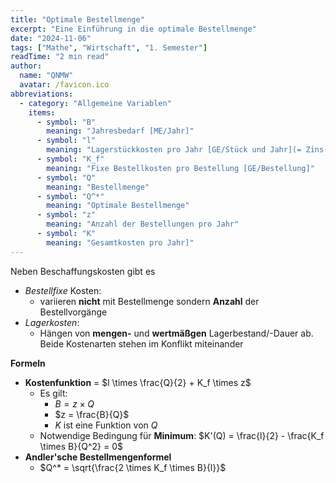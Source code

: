 ```yaml
---
title: "Optimale Bestellmenge"
excerpt: "Eine Einführung in die optimale Bestellmenge"
date: "2024-11-06"
tags: ["Mathe", "Wirtschaft", "1. Semester"]
readTime: "2 min read"
author:
  name: "QNMW"
  avatar: /favicon.ico
abbreviations:
  - category: "Allgemeine Variablen"
    items:
      - symbol: "B"
        meaning: "Jahresbedarf [ME/Jahr]"
      - symbol: "l"
        meaning: "Lagerstückkosten pro Jahr [GE/Stück und Jahr](= Zins- und Lagerkostensatz mal Stückpreis)"
      - symbol: "K_f"
        meaning: "Fixe Bestellkosten pro Bestellung [GE/Bestellung]"
      - symbol: "Q"
        meaning: "Bestellmenge"
      - symbol: "Q^*"
        meaning: "Optimale Bestellmenge"
      - symbol: "z"
        meaning: "Anzahl der Bestellungen pro Jahr"
      - symbol: "K"
        meaning: "Gesamtkosten pro Jahr]"
---
```


Neben Beschaffungskosten gibt es
- _Bestellfixe_ Kosten:
	- variieren **nicht** mit Bestellmenge sondern **Anzahl** der Bestellvorgänge
- _Lagerkosten_: 
	- Hängen von **mengen-** und **wertmäßgen** Lagerbestand/-Dauer ab. 
Beide Kostenarten stehen im Konflikt miteinander

**Formeln**
- **Kostenfunktion** = $l \times \frac{Q}{2} + K_f \times z$ 
  - Es gilt: 
    - $B = z \times Q$
    - $z = \frac{B}{Q}$
    - $K$ ist eine Funktion von $Q$ 
  - Notwendige Bedingung für **Minimum**: $K'(Q) = \frac{l}{2} - \frac{K_f \times B}{Q^2} = 0$ 
- **Andler'sche Bestellmengenformel**
  - $Q^* = \sqrt{\frac{2 \times K_f \times B}{l}}$


